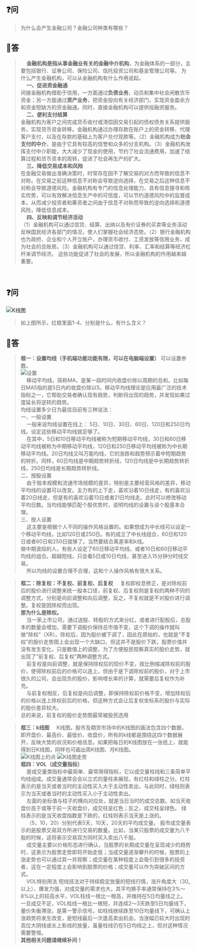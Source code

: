 ## :question:问
> 为什么会产生金融公司？金融公司种类有哪些？  
## :book:答
> &nbsp;&nbsp;&nbsp;&nbsp;**金融机构是指从事金融业有关的金融中介机构**，为金融体系的一部分，主要包括银行、证券公司、保险公司、信托投资公司和基金管理公司等。
为什么产生金融机构，可以从金融机构有什么作用说起。  
&nbsp;&nbsp;&nbsp;&nbsp;**一、促进资金融通**  
间接金融机构借助于信用，一方面通过**负债业务**，动员和集中社会闲散货币资金；另一方面通过**资产业务**，把资金投向有关经济部门，实现资金盈余方和资金短缺方的资金融通。同时，直接金融机构可以提供投融资服务。  
&nbsp;&nbsp;&nbsp;&nbsp;**二、便利支付结算**  
金融机构为客户之间完成货币收付或清偿因交易引起的债权债务关系提供服务，实现货币资金转移。金融机构通过办理存款在账户上的资金转移、代理客户支付，以及在存款的基础上为客户兑付现款等。（2）金融机构成为**社会支付的中介**，是由于它具有较高的信誉和众多的分支机构。（3）金融机构发挥支付中介职能，大大减少了现金的使用，节约了社会流通费用，加速了结算过程和货币资本的周转，促进了社会再生产的扩大。  
&nbsp;&nbsp;&nbsp;&nbsp;**三、降低交易成本和风险**  
在金融交易做出准确决策时，时常存在因不了解交易的对方而导致的信息不对称。在交易之前这种信息不对称会导致逆向选择，在交易之后这种信息不对称会导致道德风险。金融机构有专门的信息处理能力，具有信息搜寻和核实优势，可以有效解决信息生产中的可信度，可以节约道德风险中的监督成本，从而减少投资者和筹资者之间由于信息不对称而导致的逆向选择和道德风险，降低信息成本。  
&nbsp;&nbsp;&nbsp;&nbsp;**四、反映和调节经济活动**    
（1）金融机构可以通过信贷、结算、出纳以及有价证券的买卖等业务活动反映国民经济各部门的情况，使人们掌握社会经济态势。（2）银行金融机构也为政府、企业和个人开立账户，办理货币收付、工资发放等信用业务，成为社会的总账房。（3）金融机构可以通过信贷、利率、汇率和结算等经济杠杆来调节经济。
这些功能促进了社会的发展，所以金融机构的作用越来越重要。

<br>

## :question:问
![K线图](https://cdn.nlark.com/yuque/0/2022/jpeg/2512924/1658848175017-f70a1a96-527b-43d3-9520-3e85638b0871.jpeg)  
> 如上图所示，红框里面1-4、分别是什么，有什么含义？
## :book:答
>**框一：设置均线（手机端功能功能有限，可以在电脑端设置）** 可以设置参数。  
![设置](https://cdn.nlark.com/yuque/0/2022/png/2512924/1659025429079-51aa9851-9e05-4c5c-a64c-e67d4060e482.png)   
&nbsp;&nbsp;&nbsp;&nbsp;移动平均线，简称MA，是某一段时间内收盘价除以周期的总和。比如每日MA5指的是5日内的收盘价除以5。移动平均线理论是应用最广泛的技术指标之一，它帮助交易者确认现有趋势，判断将出现的趋势，并发现如果过度延长将逆转的趋势。  
均线设置多少日为最佳目前有三种说法：  
一、一般设置  
&nbsp;&nbsp;&nbsp;&nbsp;一般来说均线设置在线上： 5日、10日、30日、60日、120日和250日均线。设定这些移动平均线就足够了。  
&nbsp;&nbsp;&nbsp;&nbsp;在其中，5日和10日移动平均线被称为短期移动平均线，30日和60日移动平均线被称为中期移动平均线，120日和250日移动平均线被称为中长期移动平均线。20日均线又叫万能均线，它的涨跌和趋势预示着中短期趋势的转折。同样，60日均线是中期趋势转折线，120日均线是中长期趋势转折线，250日均线是长期趋势转折线。  
二、按股设置  
&nbsp;&nbsp;&nbsp;&nbsp;由于股本规模和流通市场规模的差异，特别是主要经营风格的差异，移动平均线的设置可以改变。主力有的上下走，喜欢沿着10日线走，有的喜欢沿着20日线走，但是有的喜欢沿着13日或者21日均线走。此时可以修改移动平均日数。当均线能够匹配个股优势时，说明均线的设置与该个股基本合理。  
三、按人设置  
&nbsp;&nbsp;&nbsp;&nbsp;这主要是根据个人不同的操作风格设置的。如果想成为中长线可以设定一个移动平均线，比如120日或250日。有的成立了中长线组合，60日和120日或者60日和250日就够了。当然要结合离差率和k线。  
做中期波段的人，有些人设定了60日移动平均线，或者10日和60日移动平均线的组合。超越短线，只会看5日或10日均线，甚至进入15分钟分时线交易。  
&nbsp;&nbsp;&nbsp;&nbsp;所以均线的设置合理不合理，这和个人操作风格有很大关系。  

>**框二：除复权：不复权、前复权、后复权**
&nbsp;&nbsp;&nbsp;&nbsp;复权即权息修正，是对除权前后的股价进行调整来统一股本口径，前复权、后复权则是复权的两种不同的调整方式，分别是向前调整和向后调整，反之，不复权就是不对股价进行调整。复权是因除权而出现。  
**那为什么是除权。**  
&nbsp;&nbsp;&nbsp;&nbsp;当一家上市公司，通过送股、转股的方式来分红，或者进行配股后，总股本的数量会增加，需要下调股价保持总市值不变，这个下调的操作就叫做“除权”（XR）。除权后，因为股价被下调了，因此在原始的，也就是“不复权”的股价走势图上会出现一个大缺口，但这并不是股价下跌，股票价值并没有发生变化，只是数值上的调整，为了方便股民观察真实的股价走势，就出现了“前复权、后复权”两种调整方式。  
&nbsp;&nbsp;&nbsp;&nbsp;前复权是向前调整，就是保持除权后的现价不变，按比例缩减除权前的股价，使得除权前后的价格可以连上，但由于是下调除权前的股价，对于上市很久的公司，会出现负的股价，影响增长率的计算，就需要后复权作为补充。  
&nbsp;&nbsp;&nbsp;&nbsp;与前复权相反，后复权是向后调整，即保持除权前价格不变，增加除权后的价格以连上除权前后的价格，但这种方式会让后复权坐标系的股价与实际的股价差异较大。  
总的来说，前复权的股价走势图最常被股民选用   

>**框三：k线图**
&nbsp;&nbsp;&nbsp;&nbsp;K线图，股市及期货市场中的K线图的画法包含四个数据，即开盘价、最高价、最低价、收盘价，所有的k线都是围绕这四个数据展开，反映大势的状况和价格信息。如果把每日的K线图放在一张纸上，就能得到日K线图，同样也可画出周K线图、月K线图。  
![K线图上的点](https://cdn.nlark.com/yuque/0/2022/png/2512924/1659025382566-b644c218-c685-406f-a45d-8e96e6a4abe1.png?x-oss-process=image%2Fresize%2Cw_686%2Climit_0)
![K线图走势](https://cdn.nlark.com/yuque/0/2022/png/2512924/1659025407548-1d2ab05b-dfc2-403b-ab71-08a9d7469ccc.png?x-oss-process=image%2Fresize%2Cw_804%2Climit_0)  
>**框四：VOL（成交量指标）**  
&nbsp;&nbsp;&nbsp;&nbsp;是成交量类指标中最简单、最常用得指标，它以成交量柱线和三条简单平均线组成。成交量通常会会以立式的量柱来展现，有红柱和绿柱之分。红柱表示的是当天或者当时的主动性买入大于主动性卖出，与此同时，绿柱则表示为当天或者当时的主动性买入小于主动性卖出。  
&nbsp;&nbsp;&nbsp;&nbsp;左面的坐标值与柱子的横向对应处，就是当日当时的成交总数。如当天收盘价高于或等于前一天收盘价，成交柱呈红色；反之，成交柱呈绿色。 绿柱表示的是当天收盘指数是下跌的，红柱则表示当天是上涨的。  
&nbsp;&nbsp;&nbsp;&nbsp;（5，10，20）分别代表5天，10天，20天的平均成交量。   股市成交量表示的是股票交易双方所进行交易的数量。比如，当某只股票的成交量为八千股的时候，这将表示交易双方同时买入卖出八千股。  
&nbsp;&nbsp;&nbsp;&nbsp;成交量主要以价格形态进行确认，当股票的长期成交量在呈现减少的趋势时，这表示为股票走势即将开始走低；当成交量逐渐攀升的时候，股票的上涨走势也可以通过其一并观察；成交量在某种程度上会吸引到很多的投资者，这在一定程度上会影响到股票的价格；成交量可以作为突破区间的方式。  
&nbsp;&nbsp;&nbsp;&nbsp;VOL特别用法 短线技法对于持续稳定放量的短线行情，涨升角度大（30_以上），爆发力强，对成交量的需求也大，其平均换手率通常保持在3%～8%以上的较高水平，VOL柱线一根比一根高，并维持在5日均量线之上。一旦成交不足，VOL柱线一根比一根短，并连续2～3天跌至5日均量线下，量价失衡滞涨，是第一警示信号。如柱线继续跌至10日均量线下，可确认上涨趋势将发生改变，是短线最后一次逢高卖出机会。当涨幅已较大时出现的高位大阴线或长上影线的放量，虽量柱线仍在5日均线之上，但对这种情况需要警惕。  
**其他相关问题请继续补问！**  

<br>
